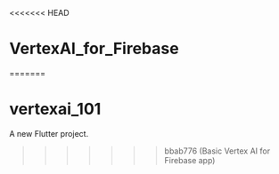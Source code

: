<<<<<<< HEAD
# VertexAI_for_Firebase
=======
# vertexai_101

A new Flutter project.
>>>>>>> bbab776 (Basic Vertex AI for Firebase app)
